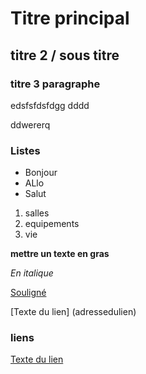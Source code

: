 # Titre principal

## titre 2 / sous titre
### titre 3 paragraphe


edsfsfdsfdgg
dddd

ddwererq

### Listes
- Bonjour 
- ALlo
- Salut

1. salles
2. equipements
3. vie

**mettre un texte en gras**

*En italique*


<u> Souligné </u>


[Texte du lien] (adressedulien)


### liens
[Texte du lien](https://www.google.com/search?q=praise+god&rlz=1C1CHBF_frCA1073CA1073&oq=praise+god&gs_lcrp=EgZjaHJvbWUqCggAEAAY4wIYgAQyCggAEAAY4wIYgAQyBwgBEC4YgAQyBwgCEC4YgAQyBwgDEAAYgAQyBwgEEAAYgAQyBwgFEAAYgAQyBwgGEAAYgAQyBwgHEAAYgAQyBwgIEC4YgAQyBwgJEAAYgATSAQgyNDE3ajBqN6gCALACAA&sourceid=chrome&ie=UTF-8)

